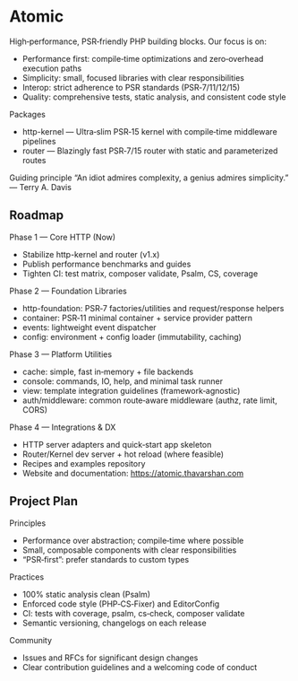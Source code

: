 # Atomic

High‑performance, PSR‑friendly PHP building blocks. Our focus is on:

- Performance first: compile‑time optimizations and zero‑overhead execution paths
- Simplicity: small, focused libraries with clear responsibilities
- Interop: strict adherence to PSR standards (PSR‑7/11/12/15)
- Quality: comprehensive tests, static analysis, and consistent code style

Packages

- http-kernel — Ultra‑slim PSR‑15 kernel with compile‑time middleware pipelines
- router — Blazingly fast PSR‑7/15 router with static and parameterized routes

Guiding principle
“An idiot admires complexity, a genius admires simplicity.” — Terry A. Davis

## Roadmap

Phase 1 — Core HTTP (Now)

- Stabilize http-kernel and router (v1.x)
- Publish performance benchmarks and guides
- Tighten CI: test matrix, composer validate, Psalm, CS, coverage

Phase 2 — Foundation Libraries

- http-foundation: PSR‑7 factories/utilities and request/response helpers
- container: PSR‑11 minimal container + service provider pattern
- events: lightweight event dispatcher
- config: environment + config loader (immutability, caching)

Phase 3 — Platform Utilities

- cache: simple, fast in‑memory + file backends
- console: commands, IO, help, and minimal task runner
- view: template integration guidelines (framework‑agnostic)
- auth/middleware: common route‑aware middleware (authz, rate limit, CORS)

Phase 4 — Integrations & DX

- HTTP server adapters and quick‑start app skeleton
- Router/Kernel dev server + hot reload (where feasible)
- Recipes and examples repository
- Website and documentation: <https://atomic.thavarshan.com>

## Project Plan

Principles

- Performance over abstraction; compile‑time where possible
- Small, composable components with clear responsibilities
- “PSR‑first”: prefer standards to custom types

Practices

- 100% static analysis clean (Psalm)
- Enforced code style (PHP‑CS‑Fixer) and EditorConfig
- CI: tests with coverage, psalm, cs‑check, composer validate
- Semantic versioning, changelogs on each release

Community

- Issues and RFCs for significant design changes
- Clear contribution guidelines and a welcoming code of conduct

